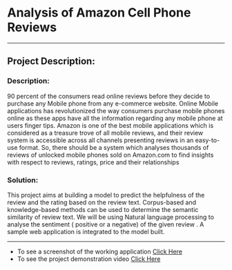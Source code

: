# Analysis of Amazon Cell Phone Reviews

***************

## Project Description:
### Description:
90 percent of the consumers read online reviews before they decide to purchase any
Mobile phone from any e-commerce website. Online Mobile applications has
revolutionized the way consumers purchase mobile phones online as these apps have
all the information regarding any mobile phone at users finger tips. Amazon is one of
the best mobile applications which is considered as a treasure trove of all mobile
reviews, and their review system is accessible across all channels presenting reviews in
an easy-to-use format. So, there should be a system which analyses thousands of
reviews of unlocked mobile phones sold on Amazon.com to find insights with respect to
reviews, ratings, price and their relationships

### Solution:
This project aims at building a model to predict the helpfulness of the review and the
rating based on the review text. Corpus-based and knowledge-based methods can be
used to determine the semantic similarity of review text. We will be using Natural
language processing to analyse the sentiment ( positive or a negative) of the given
review . A sample web application is integrated to the model built.

**********************

- To see a screenshot of the working application [Click Here](https://drive.google.com/file/d/1GfsXwpU21ZALhskGAnvFnaB1zF4KkWy2/view?usp=sharing)
- To see the project demonstration video [Click Here](https://drive.google.com/file/d/1rMVHBTj9g-TPKVgCLiZN4p96CNVk-_wO/view?usp=sharing)
